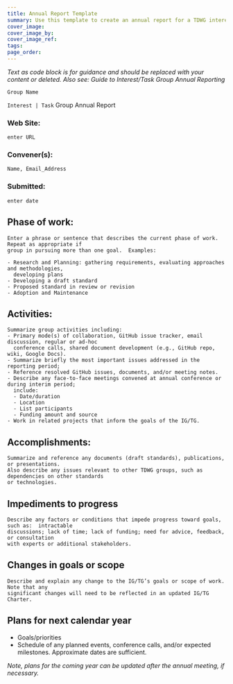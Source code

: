 ```yaml
---
title: Annual Report Template
summary: Use this template to create an annual report for a TDWG interest or task group. Click "edit this page" and then "Raw" (upper right) to view text to be copied.
cover_image: 
cover_image_by: 
cover_image_ref: 
tags: 
page_order: 
---
```


_Text as code block is for guidance and should be replaced with your content or deleted. Also see: Guide to Interest/Task Group Annual Reporting_

<!-- **COPY THE TEXT BELOW THSI COMMENT**; then paste it into a new file in your repository with a name like "GRP_ABBREV-2018-annual-report.md" -->

```Group Name```

```Interest | Task``` Group Annual Report

### Web Site:  
```enter URL```
 
### Convener(s):  
```Name, Email_Address```  

### Submitted:  
```enter date```

## Phase of work:  
```
Enter a phrase or sentence that describes the current phase of work.  Repeat as appropriate if
group in pursuing more than one goal.  Examples:  

- Research and Planning: gathering requirements, evaluating approaches and methodologies, 
  developing plans  
- Developing a draft standard  
- Proposed standard in review or revision  
- Adoption and Maintenance
```

## Activities:
```
Summarize group activities including:
- Primary mode(s) of collaboration, GitHub issue tracker, email discussion, regular or ad-hoc 
  conference calls, shared document development (e.g., GitHub repo, wiki, Google Docs).  
- Summarize briefly the most important issues addressed in the reporting period;  
- Reference resolved GitHub issues, documents, and/or meeting notes.  
- Describe any face-to-face meetings convened at annual conference or during interim period; 
  include:  
  - Date/duration  
  - Location  
  - List participants  
  - Funding amount and source  
- Work in related projects that inform the goals of the IG/TG.  
```

## Accomplishments:
```
Summarize and reference any documents (draft standards), publications, or presentations.
Also describe any issues relevant to other TDWG groups, such as dependencies on other standards 
or technologies. 
```

## Impediments to progress
```
Describe any factors or conditions that impede progress toward goals, such as:  intractable 
discussions; lack of time; lack of funding; need for advice, feedback, or consultation 
with experts or additional stakeholders.
```

## Changes in goals or scope
```
Describe and explain any change to the IG/TG’s goals or scope of work.  Note that any 
significant changes will need to be reflected in an updated IG/TG Charter.
```

## Plans for next calendar year
- Goals/priorities
- Schedule of any planned events, conference calls, and/or expected milestones. Approximate dates are sufficient.

_Note, plans for the coming year can be updated after the annual meeting, if necessary._
